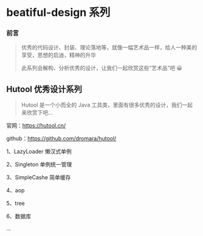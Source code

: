 # beatiful-design 系列

### 前言

> 优秀的代码设计、封装、理论落地等，就像一幅艺术品一样，给人一种美的享受，思想的启迪，精神的升华
>
> 此系列会解构、分析优秀的设计，让我们一起欣赏这些“艺术品”吧 :grinning:

## Hutool 优秀设计系列

>Hutool 是一个小而全的 Java 工具类，里面有很多优秀的设计，我们一起来欣赏下吧...

官网：https://hutool.cn/

github：https://github.com/dromara/hutool/

1、LazyLoader 懒汉式单例

2、Singleton 单例统一管理

3、SimpleCashe 简单缓存

4、aop

5、tree

6、数据库

... 